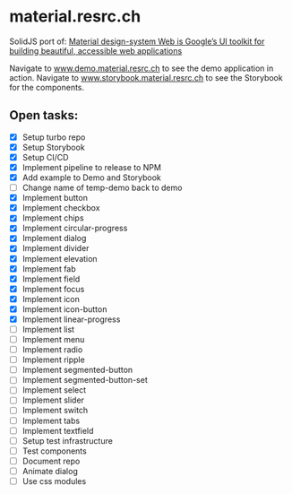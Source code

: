 # material.resrc.ch

SolidJS port
of: [Material design-system Web is Google’s UI toolkit for building beautiful, accessible web applications](https://github.com/material-components/material-web)

Navigate to www.demo.material.resrc.ch to see the demo application in action.
Navigate to www.storybook.material.resrc.ch to see the Storybook for the components.

## Open tasks:

- [x] Setup turbo repo
- [x] Setup Storybook
- [x] Setup CI/CD
- [x] Implement pipeline to release to NPM
- [x] Add example to Demo and Storybook
- [ ] Change name of temp-demo back to demo
- [x] Implement button
- [x] Implement checkbox
- [x] Implement chips
- [x] Implement circular-progress
- [x] Implement dialog
- [x] Implement divider
- [x] Implement elevation
- [x] Implement fab
- [x] Implement field
- [x] Implement focus
- [x] Implement icon
- [x] Implement icon-button
- [x] Implement linear-progress
- [ ] Implement list
- [ ] Implement menu
- [ ] Implement radio
- [ ] Implement ripple
- [ ] Implement segmented-button
- [ ] Implement segmented-button-set
- [ ] Implement select
- [ ] Implement slider
- [ ] Implement switch
- [ ] Implement tabs
- [ ] Implement textfield
- [ ] Setup test infrastructure
- [ ] Test components
- [ ] Document repo
- [ ] Animate dialog
- [ ] Use css modules
